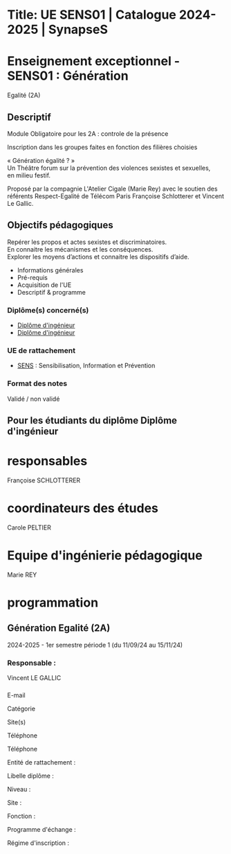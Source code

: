 # Title: UE SENS01 | Catalogue 2024-2025 | SynapseS

#  [ ](/catalogue/2024-2025) Enseignement exceptionnel \- SENS01 : Génération
Egalité (2A)

##

## Descriptif

Module Obligatoire pour les 2A : controle de la présence

Inscription dans les groupes faites en fonction des filières choisies

« Génération égalité ? »  
Un Théâtre forum sur la prévention des violences sexistes et sexuelles,  
en milieu festif.

Proposé par la compagnie L'Atelier Cigale (Marie Rey) avec le soutien des
référents Respect-Egalité de Télécom Paris Françoise Schlotterer et Vincent Le
Gallic.

## Objectifs pédagogiques

Repérer les propos et actes sexistes et discriminatoires.  
En connaitre les mécanismes et les conséquences.  
Explorer les moyens d’actions et connaitre les dispositifs d’aide.

  * Informations générales
  * Pré-requis
  * Acquisition de l'UE
  * Descriptif & programme

### Diplôme(s) concerné(s)

  * [Diplôme d'ingénieur](/catalogue/2024-2025/diplome/4/ING-diplome-d-ingenieur)
  * [Diplôme d'ingénieur](/catalogue/2024-2025/diplome/4/ING-diplome-d-ingenieur)

### UE de rattachement

  * [SENS](/catalogue/2024-2025/ue/24849/SENS-sensibilisation-information-et-prevention) : Sensibilisation, Information et Prévention

### Format des notes

Validé / non validé

## Pour les étudiants du diplôme Diplôme d'ingénieur

# responsables

Françoise SCHLOTTERER

# coordinateurs des études

Carole PELTIER

# Equipe d'ingénierie pédagogique

Marie REY

# programmation

## Génération Egalité (2A)

2024-2025 - 1er semestre période 1 (du 11/09/24 au 15/11/24)

### Responsable :

Vincent LE GALLIC

###

E-mail

Catégorie

Site(s)

Téléphone

Téléphone

Entité de rattachement :

Libelle diplôme :

Niveau :

Site :

Fonction :

Programme d'échange :

Régime d'inscription :

